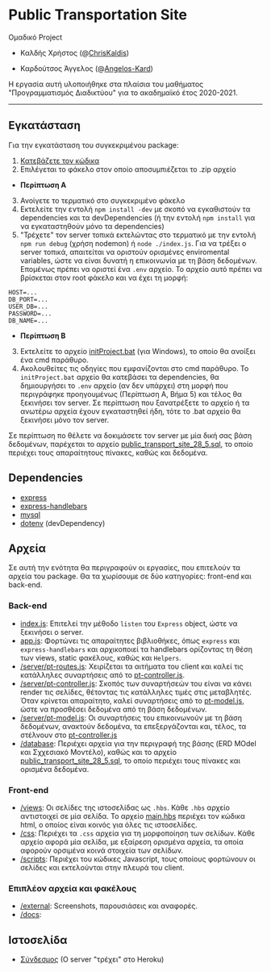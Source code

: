 # Public Transportation Site
Ομαδικό Project

- Καλδής Χρήστος (@[ChrisKaldis](https://github.com/ChrisKaldis))

- Καρδούτσος Άγγελος (@[Angelos-Kard](https://github.com/Angelos-Kard))

Η εργασία αυτή υλοποιήθηκε στα πλαίσια του μαθήματος "Προγραμματισμός Διαδικτύου" για το ακαδημαϊκό έτος 2020-2021.

---

## Εγκατάσταση
Για την εγκατάσταση του συγκεκριμένου package: 
1. [Κατεβάζετε τον κώδικα](https://github.com/Angelos-Kard/public-transport-site/archive/refs/heads/master.zip)
2. Επιλέγεται το φάκελο στον οποίο αποσυμπιέζεται το .zip αρχείο

- **Περίπτωση Α**

3. Ανοίγετε το τερματικό στο συγκεκριμένο φάκελο
4. Εκτελείτε την εντολή `npm install -dev` με σκοπό να εγκαθιστούν τα dependencies και τα devDependencies (ή την εντολή `npm install` για να εγκαταστηθούν μόνο τα dependencies)
5. "Τρέχετε" τον server τοπικά εκτελώντας στο τερματικό με την εντολή `npm run debug` (χρήση nodemon) ή `node ./index.js`.
Για να τρέξει ο server τοπικά, απαιτείται να οριστούν ορισμένες enviromental variables, ώστε να είναι δυνατή η επικοινωνία με τη βάση δεδομένων.
Επομένως πρέπει να οριστεί ένα `.env` αρχείο. Το αρχείο αυτό πρέπει να βρίσκεται στον root φάκελο και να έχει τη μορφή:
```
HOST=...
DB_PORT=...
USER_DB=...
PASSWORD=...
DB_NAME=...
```

- **Περίπτωση Β**

3. Εκτελείτε το αρχείο [initProject.bat](initProject.bat) (για Windows), το οποίο θα ανοίξει ένα cmd παράθυρο.
4. Ακολουθείτες τις οδηγίες που εμφανίζονται στο cmd παράθυρο.
Το `initProject.bat` αρχείο θα κατεβάσει τα dependencies, θα δημιουργήσει το `.env` αρχείο (αν δεν υπάρχει) στη μορφή που περιγράφηκε προηγουμένως (Περίπτωση Α, Βήμα 5) και τέλος θα ξεκινήσει τον server. Σε περίπτωση που ξανατρέξετε το αρχείο ή τα ανωτέρω αρχεία έχουν εγκαταστηθεί ήδη, τότε το .bat αρχείο θα ξεκινήσει μόνο τον server.

Σε περίπτωση πο θέλετε να δοκιμάσετε τον server με μία δική σας βάση δεδομένων, παρέχεται το αρχείο [public_transport_site_28_5.sql](./database/public_transport_site_28_5.sql), το οποίο περιέχει τους απαραίτητους πίνακες, καθώς και δεδομένα.

## Dependencies
- [express](https://github.com/expressjs/express)
- [express-handlebars](https://github.com/express-handlebars/express-handlebars)
- [mysql](https://github.com/mysqljs/mysql)
- [dotenv](https://github.com/mysqljs/mysql) (devDependency)

## Αρχεία
Σε αυτή την ενότητα θα περιγραφούν οι εργασίες, που επιτελούν τα αρχεία του package. Θα τα χωρίσουμε σε δύο κατηγορίες: front-end και back-end.

### Back-end
- [index.js](./index.js): Επιτελεί την μέθοδο `listen` του `Express` object, ώστε να ξεκινήσει ο server.
- [app.js](./app.js): Φορτώνει τις απαραίτητες βιβλιοθήκες, όπως `express` και `express-handlebars` και αρχικοποιεί τα handlebars ορίζοντας τη θέση των views, static φακέλους, καθώς και `Helpers`.
- [/server/pt-routes.js](./server/pt-routes.js): Χειρίζεται τα αιτήματα του client και καλεί τις κατάλληλες συναρτήσεις από το [pt-controller.js](./server/pt-controller.js).
- [/server/pt-controller.js](./server/pt-controller): Σκοπός των συναρτήσεών του είναι να κάνει render τις σελίδες, θέτοντας τις κατάλληλες τιμές στις μεταβλητές. Όταν κρίνεται απαραίτητο, καλεί συναρτήσεις από το [pt-model.js](./server/pt-model.js), ώστε να προσθέσει δεδομένα από τη βάση δεδομένων.
- [/server/pt-model.js](./server/pt-model.js): Οι συναρτήσεις του επικοινωνούν με τη βάση δεδομένων, ανακτούν δεδομένα, τα επεξεργάζονται και, τέλος, τα στέλνουν στο [pt-controller.js](./server/pt-controller.js)
- [/database](./database): Περιέχει αρχεία για την περιγραφή της βάσης (ERD MOdel και Σχχεσιακό Μοντέλο), καθώς και το αρχείο [public_transport_site_28_5.sql](./database/public_transport_site_28_5.sql), το οποίο περιέχει τους πίνακες και ορισμένα δεδομένα.

### Front-end
- [/views](./views): Οι σελίδες της ιστοσελίδας ως `.hbs`. Κάθε `.hbs` αρχείο αντιστοιχεί σε μία σελίδα. Το αρχείο [main.hbs](./views/layouts/main.hbs) περιέχει τον κώδικα html, ο οποίος είναι κοινός για όλες τις ιστοσελίδες.
- [/css](./css): Περιέχει τα `.css` αρχεία για τη μορφοποίηση των σελίδων. Κάθε αρχείο αφορά μία σελίδα, με εξαίρεση ορισμένα αρχεία, τα οποία αφορούν ορσιμένα κοινά στοιχεία των σελίδων. 
- [/scripts](./scripts): Περιέχει του κώδικες Javascript, τους οποίους φορτώνουν οι σελίδες και εκτελούνται στην πλευρά του client.

### Επιπλέον αρχεία και φακέλους
- [/external](./external): Screenshots, παρουσιάσεις και αναφορές.
- [/docs](./docs):  

## Ιστοσελίδα
- [Σύνδεσμος](https://public-transport-server.herokuapp.com/index) (Ο server "τρέχει" στο Heroku)